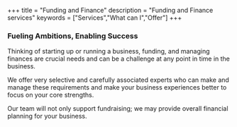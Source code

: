 +++
title = "Funding and Finance"
description = "Funding and Finance services"
keywords = ["Services","What can I","Offer"]
+++

### Fueling Ambitions, Enabling Success

Thinking of starting up or running a business, funding, and managing finances are crucial needs and can be a challenge at any point in time in the business.

We offer very selective and carefully associated experts who can make and manage these requirements and make your business experiences better to focus on your core strengths.

Our team will not only support fundraising; we may provide overall financial planning for your business.